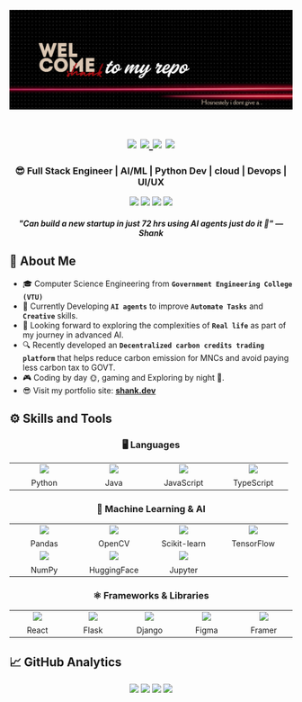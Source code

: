 ![Shank](11.png)

<h1 align="center">
  <div id="badges">
    <a href=""><img src="https://img.shields.io/badge/website-000000?style=for-the-badge&logo=About.me&logoColor=white" /><a/>
    <a href="https://www.linkedin.com/in/shashank-raj-3510602b7/">
      <img src="https://img.shields.io/badge/LinkedIn-0077B5?style=for-the-badge&logo=linkedin&logoColor=white"/>
    </a>
    <img src="https://komarev.com/ghpvc/?username=Shank-devBytes001&style=for-the-badge">
    <img src="https://img.shields.io/github/followers/Shank-devBytes001.svg?style=for-the-badge&logo=appveyor">
  </div>
<h3 align="center"> 😎 Full Stack Engineer | AI/ML | Python Dev | cloud | Devops | UI/UX </h3>
</h1>

<div align="center">
  <p>
    <img src="https://img.shields.io/badge/Interest-Artificial Intelligence-blue"/>
    <img src="https://img.shields.io/badge/Hobby-Coding%2C%20Gaming-blue" />
    <img src="https://img.shields.io/badge/Programming-Python%2C%20Java%2C%20JavaScript-blue" />
    <img src="https://img.shields.io/badge/Language-English%2C%20Kannada, Hindi-blue" />
    <h4><i> "Can build a new startup in just 72 hrs using AI agents just do it 💫" — Shank </i></h4>
  </p>
</div>

## 🤝‍ About Me 
- 🎓 Computer Science Engineering from <b>`Government Engineering College (VTU)`</b>  
- 🌱 Currently Developing <b>`AI agents`</b> to improve <b>`Automate Tasks`</b> and <b>`Creative`</b> skills.
- 💜 Looking forward to exploring the complexities of <b>`Real life`</b> as part of my journey in advanced AI.
- 🔍 Recently developed an <b>`Decentralized carbon credits trading platform`</b> that helps reduce carbon emission for MNCs and avoid paying less carbon tax to GOVT.
- 🎮 Coding by day 🌞, gaming and Exploring by night 🌙.
- 😎 Visit my portfolio site: **[shank.dev]()**

## ⚙️ Skills and Tools

<div align="center">

### 🖥 Languages
<table>
  <tr>
    <td align="center" width=110><img height=60 src="https://techstack-generator.vercel.app/python-icon.svg"/></td>
    <td align="center" width=110><img height=60 src="https://techstack-generator.vercel.app/java-icon.svg"/></td>
    <td align="center" width=110><img height=60 src="https://techstack-generator.vercel.app/js-icon.svg"/></td>
    <td align="center" width=110><img height=60 src="https://techstack-generator.vercel.app/ts-icon.svg"/></td>
  </tr>
  <tr>
    <td align="center">Python</td>
    <td align="center">Java</td>
    <td align="center">JavaScript</td>
    <td align="center">TypeScript</td>
  </tr>
</table>

### 🤖 Machine Learning & AI
<table>
  <tr>
    <td align="center" width=110><img height=60 src="https://cdn.jsdelivr.net/gh/devicons/devicon/icons/pandas/pandas-original-wordmark.svg"/></td>
    <td align="center" width=110><img height=60 src="https://cdn.jsdelivr.net/gh/devicons/devicon/icons/opencv/opencv-original-wordmark.svg"/></td>
    <td align="center" width=110><img height=60 src="https://cdn.jsdelivr.net/gh/devicons/devicon/icons/scikitlearn/scikitlearn-original.svg"/></td>
    <td align="center" width=110><img height=60 src="https://cdn.jsdelivr.net/gh/devicons/devicon/icons/tensorflow/tensorflow-original.svg"/></td>
  </tr>
  <tr>
    <td align="center">Pandas</td>
    <td align="center">OpenCV</td>
    <td align="center">Scikit-learn</td>
    <td align="center">TensorFlow</td>
  </tr>
  <tr>
    <td align="center"><img height=60 src="https://cdn.jsdelivr.net/gh/devicons/devicon/icons/numpy/numpy-original-wordmark.svg"/></td>
    <td align="center"><img height=60 src="https://upload.wikimedia.org/wikipedia/fr/4/45/Hugging_Face_logo.svg"/></td>
    <td align="center"><img height=60 src="https://cdn.jsdelivr.net/gh/devicons/devicon/icons/jupyter/jupyter-original-wordmark.svg"/></td>
  </tr>
  <tr>
    <td align="center">NumPy</td>
    <td align="center">HuggingFace</td>
    <td align="center">Jupyter</td>
  </tr>
</table>

### ⚛ Frameworks & Libraries
<table>
  <tr>
    <td align="center" width=110><img height=60 src="https://cdn.jsdelivr.net/gh/devicons/devicon/icons/react/react-original.svg"/></td>
    <td align="center" width=110><img height=60 src="https://cdn.jsdelivr.net/gh/devicons/devicon/icons/flask/flask-original-wordmark.svg"/></td>
    <td align="center" width=110><img height=60 src="https://cdn.jsdelivr.net/gh/devicons/devicon/icons/django/django-plain.svg"/></td>
    <td align="center" width=110><img height=60 src="https://cdn.jsdelivr.net/gh/devicons/devicon/icons/figma/figma-original.svg"/></td>
    <td align="center" width=110><img height=60 src="https://cdn.jsdelivr.net/gh/devicons/devicon/icons/framer/framer-original.svg"/></td>
  </tr>
  <tr>
    <td align="center">React</td>
    <td align="center">Flask</td>
    <td align="center">Django</td>
    <td align="center">Figma</td>
    <td align="center">Framer</td>
  </tr>
</table>

</div>

## 📈 GitHub Analytics

<div align="center">
  <!-- 🧠 Your Stats -->
  <img width="360" src="https://github-readme-stats.vercel.app/api?username=Shank-devBytes001&count_private=true&show_icons=true&theme=react&rank_icon=percentile" />  
  <img width="380" src="https://github-readme-streak-stats.herokuapp.com/?user=Shank-devBytes001&theme=react&layout=compact" />
  
  <!-- 🔍 Top Languages -->
  <img height="200em" src="https://github-readme-stats.vercel.app/api/top-langs?username=Shank-devBytes001&count_private=true&langs_count=14&show_icons=true&locale=en&layout=compact&theme=react"/> 
  
  <!-- 📊 Language Summary -->
  <img height="200em" src="https://github-profile-summary-cards.vercel.app/api/cards/repos-per-language?username=Shank-devBytes001&theme=react"/>
</div>

